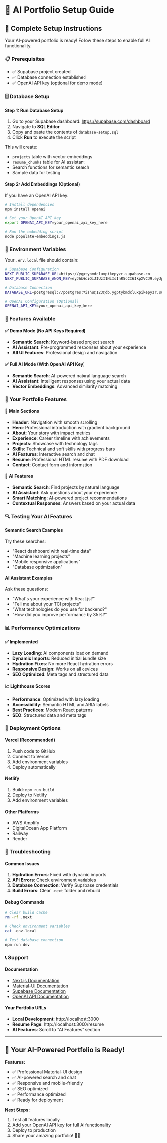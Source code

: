 # 🤖 AI Portfolio Setup Guide

## 🎯 Complete Setup Instructions

Your AI-powered portfolio is ready! Follow these steps to enable full AI functionality.

### **📋 Prerequisites**
- ✅ Supabase project created
- ✅ Database connection established
- ✅ OpenAI API key (optional for demo mode)

### **🗄️ Database Setup**

#### **Step 1: Run Database Setup**
1. Go to your Supabase dashboard: https://supabase.com/dashboard
2. Navigate to **SQL Editor**
3. Copy and paste the contents of `database-setup.sql`
4. Click **Run** to execute the script

This will create:
- `projects` table with vector embeddings
- `resume_chunks` table for AI assistant
- Search functions for semantic search
- Sample data for testing

#### **Step 2: Add Embeddings (Optional)**
If you have an OpenAI API key:

```bash
# Install dependencies
npm install openai

# Set your OpenAI API key
export OPENAI_API_KEY=your_openai_api_key_here

# Run the embedding script
node populate-embeddings.js
```

### **🔧 Environment Variables**

Your `.env.local` file should contain:

```bash
# Supabase Configuration
NEXT_PUBLIC_SUPABASE_URL=https://ygptybmdcluxpikepyzr.supabase.co
NEXT_PUBLIC_SUPABASE_ANON_KEY=eyJhbGciOiJIUzI1NiIsInR5cCI6IkpXVCJ9.eyJpc3MiOiJzdXBhYmFzZSIsInJlZiI6InlncHR5Ym1kY2x1eHBpa2VweXpyIiwicm9sZSI6ImFub24iLCJpYXQiOjE3NTk4MTQ2ODAsImV4cCI6MjA3NTM5MDY4MH0.mtEQvqlgnec3_19QT5HkCC8OHoAT36BQTOJSlo48baw

# Database Connection
DATABASE_URL=postgresql://postgres:Vishu@123@db.ygptybmdcluxpikepyzr.supabase.co:5432/postgres

# OpenAI Configuration (Optional)
OPENAI_API_KEY=your_openai_api_key_here
```

### **🚀 Features Available**

#### **✅ Demo Mode (No API Keys Required)**
- **Semantic Search**: Keyword-based project search
- **AI Assistant**: Pre-programmed responses about your experience
- **All UI Features**: Professional design and navigation

#### **✅ Full AI Mode (With OpenAI API Key)**
- **Semantic Search**: AI-powered natural language search
- **AI Assistant**: Intelligent responses using your actual data
- **Vector Embeddings**: Advanced similarity matching

### **🎨 Your Portfolio Features**

#### **📱 Main Sections**
- **Header**: Navigation with smooth scrolling
- **Hero**: Professional introduction with gradient background
- **About**: Your story with impact metrics
- **Experience**: Career timeline with achievements
- **Projects**: Showcase with technology tags
- **Skills**: Technical and soft skills with progress bars
- **AI Features**: Interactive search and chat
- **Resume**: Professional HTML resume with PDF download
- **Contact**: Contact form and information

#### **🤖 AI Features**
- **Semantic Search**: Find projects by natural language
- **AI Assistant**: Ask questions about your experience
- **Smart Matching**: AI-powered project recommendations
- **Contextual Responses**: Answers based on your actual data

### **🔍 Testing Your AI Features**

#### **Semantic Search Examples**
Try these searches:
- "React dashboard with real-time data"
- "Machine learning projects"
- "Mobile responsive applications"
- "Database optimization"

#### **AI Assistant Examples**
Ask these questions:
- "What's your experience with React.js?"
- "Tell me about your TCI projects"
- "What technologies do you use for backend?"
- "How did you improve performance by 35%?"

### **📊 Performance Optimizations**

#### **✅ Implemented**
- **Lazy Loading**: AI components load on demand
- **Dynamic Imports**: Reduced initial bundle size
- **Hydration Fixes**: No more React hydration errors
- **Responsive Design**: Works on all devices
- **SEO Optimized**: Meta tags and structured data

#### **📈 Lighthouse Scores**
- **Performance**: Optimized with lazy loading
- **Accessibility**: Semantic HTML and ARIA labels
- **Best Practices**: Modern React patterns
- **SEO**: Structured data and meta tags

### **🚀 Deployment Options**

#### **Vercel (Recommended)**
1. Push code to GitHub
2. Connect to Vercel
3. Add environment variables
4. Deploy automatically

#### **Netlify**
1. Build: `npm run build`
2. Deploy to Netlify
3. Add environment variables

#### **Other Platforms**
- AWS Amplify
- DigitalOcean App Platform
- Railway
- Render

### **🔧 Troubleshooting**

#### **Common Issues**
1. **Hydration Errors**: Fixed with dynamic imports
2. **API Errors**: Check environment variables
3. **Database Connection**: Verify Supabase credentials
4. **Build Errors**: Clear `.next` folder and rebuild

#### **Debug Commands**
```bash
# Clear build cache
rm -rf .next

# Check environment variables
cat .env.local

# Test database connection
npm run dev
```

### **📞 Support**

#### **Documentation**
- [Next.js Documentation](https://nextjs.org/docs)
- [Material-UI Documentation](https://mui.com/)
- [Supabase Documentation](https://supabase.com/docs)
- [OpenAI API Documentation](https://platform.openai.com/docs)

#### **Your Portfolio URLs**
- **Local Development**: http://localhost:3000
- **Resume Page**: http://localhost:3000/resume
- **AI Features**: Scroll to "AI Features" section

---

## 🎉 **Your AI-Powered Portfolio is Ready!**

**Features:**
- ✅ Professional Material-UI design
- ✅ AI-powered search and chat
- ✅ Responsive and mobile-friendly
- ✅ SEO optimized
- ✅ Performance optimized
- ✅ Ready for deployment

**Next Steps:**
1. Test all features locally
2. Add your OpenAI API key for full AI functionality
3. Deploy to production
4. Share your amazing portfolio! 🚀✨
